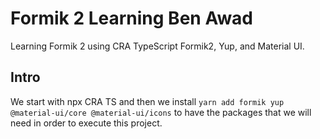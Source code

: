 # Formik 2 Learning Ben Awad

Learning Formik 2 using CRA TypeScript Formik2, Yup, and Material UI.

## Intro

We start with npx CRA TS and then we install `yarn add formik yup @material-ui/core @material-ui/icons` to have the packages that we will need in order to execute this project.
